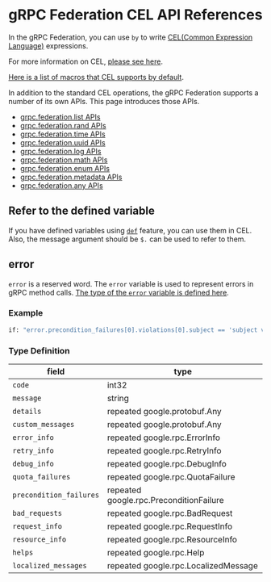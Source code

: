 # gRPC Federation CEL API References

In the gRPC Federation, you can use `by` to write [CEL(Common Expression Language)](https://github.com/google/cel-spec) expressions.  

For more information on CEL, [please see here](https://github.com/google/cel-spec/blob/master/doc/langdef.md).

[Here is a list of macros that CEL supports by default](https://github.com/google/cel-spec/blob/master/doc/langdef.md#macros).

In addition to the standard CEL operations, the gRPC Federation supports a number of its own APIs. This page introduces those APIs.

- [grpc.federation.list APIs](./cel/list.md)
- [grpc.federation.rand APIs](./cel/rand.md)
- [grpc.federation.time APIs](./cel/time.md)
- [grpc.federation.uuid APIs](./cel/uuid.md)
- [grpc.federation.log APIs](./cel/log.md)
- [grpc.federation.math APIs](./cel/math.md)
- [grpc.federation.enum APIs](./cel/enum.md)
- [grpc.federation.metadata APIs](./cel/metadata.md)
- [grpc.federation.any APIs](./cel/any.md)

## Refer to the defined variable

If you have defined variables using [`def`](#grpcfederationmessagedef) feature, you can use them in CEL.  
Also, the message argument should be `$.` can be used to refer to them.

## error

`error` is a reserved word. The `error` variable is used to represent errors in gRPC method calls.
[The type of the `error` variable is defined here](../proto/grpc/federation/private.proto).

### Example

```proto
if: "error.precondition_failures[0].violations[0].subject == 'subject value'"
```

### Type Definition

| field | type |
| ----- | ---- |
| `code` | int32 |
| `message` | string |
| `details` | repeated google.protobuf.Any |
| `custom_messages` | repeated google.protobuf.Any |
| `error_info` | repeated google.rpc.ErrorInfo |
| `retry_info` | repeated google.rpc.RetryInfo |
| `debug_info` | repeated google.rpc.DebugInfo |
| `quota_failures` | repeated google.rpc.QuotaFailure |
| `precondition_failures` | repeated google.rpc.PreconditionFailure |
| `bad_requests` | repeated google.rpc.BadRequest |
| `request_info` | repeated google.rpc.RequestInfo |
| `resource_info` | repeated google.rpc.ResourceInfo |
| `helps` | repeated google.rpc.Help |
| `localized_messages` | repeated google.rpc.LocalizedMessage |